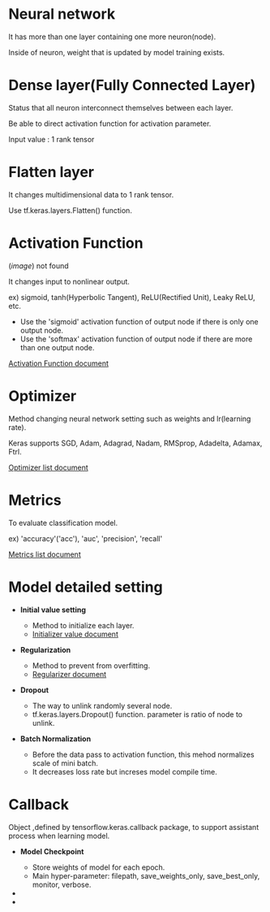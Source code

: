 # Neural network

It has more than one layer containing one more neuron(node).

Inside of neuron, weight that is updated by model training exists.

# Dense layer(Fully Connected Layer)

Status that all neuron interconnect themselves between each layer.

Be able to direct activation function for activation parameter.

Input value : 1 rank tensor

# Flatten layer

It changes multidimensional data to 1 rank tensor.

Use tf.keras.layers.Flatten() function.

# Activation Function

(_image_) not found

It changes input to nonlinear output.

ex) sigmoid, tanh(Hyperbolic Tangent), ReLU(Rectified Unit), Leaky ReLU, etc.
  - Use the 'sigmoid' activation function of output node if there is only one output node.
  - Use the 'softmax' activation function of output node if there are more than one output node.

[Activation Function document](https://www.tensorflow.org/api_docs/python/tf/keras/activations)

# Optimizer

Method changing neural network setting such as weights and lr(learning rate).

Keras supports SGD, Adam, Adagrad, Nadam, RMSprop, Adadelta, Adamax, Ftrl.

[Optimizer list document](https://www.tensorflow.org/api_docs/python/tf/keras/optimizers)

# Metrics

To evaluate classification model.

ex) 'accuracy'('acc'), 'auc', 'precision', 'recall'

[Metrics list document](https://www.tensorflow.org/api_docs/python/tf/keras/metrics)

# Model detailed setting
- __Initial value setting__
  - Method to initialize each layer.
  - [Initializer value document](https://www.tensorflow.org/api_docs/python/tf/keras/initializers)

- __Regularization__
  - Method to prevent from overfitting.
  - [Regularizer document](https://www.tensorflow.org/api_docs/python/tf/keras/regularizers)

- __Dropout__
  - The way to unlink randomly several node.
  - tf.keras.layers.Dropout() function. parameter is ratio of node to unlink.

- __Batch Normalization__
  - Before the data pass to activation function, this mehod normalizes scale of mini batch.
  - It decreases loss rate but increses model compile time.

# Callback

Object ,defined by tensorflow.keras.callback package, to support assistant process when learning model.

- __Model Checkpoint__
  - Store weights of model for each epoch.
  - Main hyper-parameter: filepath, save_weights_only, save_best_only, monitor, verbose.

-

-
